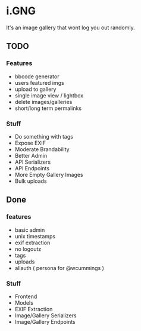 # i.GNG

It's an image gallery that wont log you out randomly.

## TODO

### Features

- bbcode generator
- users featured imgs
- upload to gallery
- single image view / lightbox
- delete images/galleries
- short/long term permalinks

### Stuff 

- Do something with tags
- Expose EXIF
- Moderate Brandability
- Better Admin
- API Serializers
- API Endpoints
- More Empty Gallery Images
- Bulk uploads

## Done

### features

- basic admin
- unix timestamps
- exif extraction
- no logoutz
- tags
- uploads
- allauth ( persona for @wcummings )

### Stuff

- Frontend
- Models
- EXIF Extraction
- Image/Gallery Serializers
- Image/Gallery Endpoints
